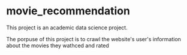 # movie_recommendation
This project is an academic data science project.

The porpuse of this project is to crawl the website's user's information about the movies they wathced and rated

